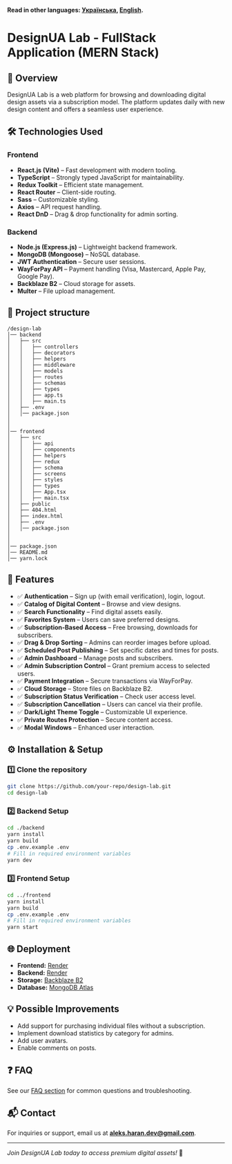 **Read in other languages: [Українська](README.md), [English](README.en.md).**

# DesignUA Lab - FullStack Application (MERN Stack)

## 🚀 Overview

DesignUA Lab is a web platform for browsing and downloading digital design assets via a subscription model. The platform updates daily with new design content and offers a seamless user experience.

## 🛠 Technologies Used

### Frontend

- **React.js (Vite)** – Fast development with modern tooling.
- **TypeScript** – Strongly typed JavaScript for maintainability.
- **Redux Toolkit** – Efficient state management.
- **React Router** – Client-side routing.
- **Sass** – Customizable styling.
- **Axios** – API request handling.
- **React DnD** – Drag & drop functionality for admin sorting.

### Backend

- **Node.js (Express.js)** – Lightweight backend framework.
- **MongoDB (Mongoose)** – NoSQL database.
- **JWT Authentication** – Secure user sessions.
- **WayForPay API** – Payment handling (Visa, Mastercard, Apple Pay, Google Pay).
- **Backblaze B2** – Cloud storage for assets.
- **Multer** – File upload management.

## 📂 Project structure

```
/design-lab
│── backend
│   ├── src
│   │   ├── controllers
│   │   ├── decorators
│   │   ├── helpers
│   │   ├── middleware
│   │   ├── models
│   │   ├── routes
│   │   ├── schemas
│   │   ├── types
│   │   ├── app.ts
│   │   ├── main.ts
│   ├── .env
│   │── package.json
│
│
│── frontend
│   ├── src
│   │   ├── api
│   │   ├── components
│   │   ├── helpers
│   │   ├── redux
│   │   ├── schema
│   │   ├── screens
│   │   ├── styles
│   │   ├── types
│   │   ├── App.tsx
│   │   ├── main.tsx
│   ├── public
│   ├── 404.html
│   ├── index.html
│   ├── .env
│   │── package.json
│
│
│── package.json
│── README.md
│── yarn.lock
```

## 📂 Features

- ✅ **Authentication** – Sign up (with email verification), login, logout.
- ✅ **Catalog of Digital Content** – Browse and view designs.
- ✅ **Search Functionality** – Find digital assets easily.
- ✅ **Favorites System** – Users can save preferred designs.
- ✅ **Subscription-Based Access** – Free browsing, downloads for subscribers.
- ✅ **Drag & Drop Sorting** – Admins can reorder images before upload.
- ✅ **Scheduled Post Publishing** – Set specific dates and times for posts.
- ✅ **Admin Dashboard** – Manage posts and subscribers.
- ✅ **Admin Subscription Control** – Grant premium access to selected users.
- ✅ **Payment Integration** – Secure transactions via WayForPay.
- ✅ **Cloud Storage** – Store files on Backblaze B2.
- ✅ **Subscription Status Verification** – Check user access level.
- ✅ **Subscription Cancellation** – Users can cancel via their profile.
- ✅ **Dark/Light Theme Toggle** – Customizable UI experience.
- ✅ **Private Routes Protection** – Secure content access.
- ✅ **Modal Windows** – Enhanced user interaction.

## ⚙️ Installation & Setup

### 1️⃣ Clone the repository

```sh
git clone https://github.com/your-repo/design-lab.git
cd design-lab
```

### 2️⃣ Backend Setup

```sh
cd ./backend
yarn install
yarn build
cp .env.example .env
# Fill in required environment variables
yarn dev
```

### 3️⃣ Frontend Setup

```sh
cd ../frontend
yarn install
yarn build
cp .env.example .env
# Fill in required environment variables
yarn start
```

## 🌐 Deployment

- **Frontend:** [Render](https://design-lab.onrender.com)
- **Backend:** [Render](https://render.com)
- **Storage:** [Backblaze B2](https://www.backblaze.com/)
- **Database:** [MongoDB Atlas](https://cloud.mongodb.com/)

## 💡 Possible Improvements

- Add support for purchasing individual files without a subscription.
- Implement download statistics by category for admins.
- Add user avatars.
- Enable comments on posts.

## ❓ FAQ

See our [FAQ section](https://design-lab.onrender.com/faq) for common questions and troubleshooting.

## 📬 Contact

For inquiries or support, email us at [**aleks.haran.dev@gmail.com**](mailto:aleks.haran.dev@gmail.com).

---

_Join DesignUA Lab today to access premium digital assets!_ 🚀
